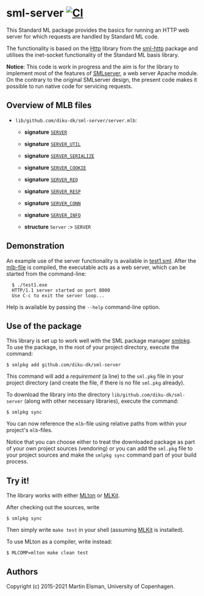 # sml-server [![CI](https://github.com/diku-dk/sml-server/workflows/CI/badge.svg)](https://github.com/diku-dk/sml-server/actions)

This Standard ML package provides the basics for running an HTTP web
server for which requests are handled by Standard ML code.

The functionality is based on the
[Http](https://github.com/diku-dk/sml-http/blob/main/lib/github.com/diku-dk/sml-http/http.sig)
library from the [sml-http](https://github.com/diku-dk/sml-http)
package and utilises the inet-socket functionality of the Standard ML
basis library.

__Notice__: This code is work in progress and the aim is for the
library to implement most of the features of [SMLserver](http://smlserver.org), a web
server Apache module. On the contrary to the original SMLserver
design, the present code makes it possible to run native code for
servicing requests.

## Overview of MLB files

- `lib/github.com/diku-dk/sml-server/server.mlb`:

  - **signature** [`SERVER`](lib/github.com/diku-dk/sml-server/server.sig)

  - **signature** [`SERVER_UTIL`](lib/github.com/diku-dk/sml-server/server-util.sig)

  - **signature** [`SERVER_SERIALIZE`](lib/github.com/diku-dk/sml-server/server-serialize.sig)

  - **signature** [`SERVER_COOKIE`](lib/github.com/diku-dk/sml-server/server-cookie.sig)

  - **signature** [`SERVER_REQ`](lib/github.com/diku-dk/sml-server/server-req.sig)

  - **signature** [`SERVER_RESP`](lib/github.com/diku-dk/sml-server/server-resp.sig)

  - **signature** [`SERVER_CONN`](lib/github.com/diku-dk/sml-server/server-conn.sig)

  - **signature** [`SERVER_INFO`](lib/github.com/diku-dk/sml-server/server-info.sig)

  - **structure** `Server` :> `SERVER`

## Demonstration

An example use of the server functionality is available in
[test1.sml](lib/github.com/diku-dk/sml-server/test/test1.sml). After
the [mlb-file](lib/github.com/diku-dk/sml-server/test/test1.mlb) is
compiled, the executable acts as a web server, which can be started
from the command-line:

```
  $ ./test1.exe
  HTTP/1.1 server started on port 8000
  Use C-c to exit the server loop...
```

Help is available by passing the `--help` command-line option.

## Use of the package

This library is set up to work well with the SML package manager
[smlpkg](https://github.com/diku-dk/smlpkg).  To use the package, in
the root of your project directory, execute the command:

```
$ smlpkg add github.com/diku-dk/sml-server
```

This command will add a _requirement_ (a line) to the `sml.pkg` file in your
project directory (and create the file, if there is no file `sml.pkg`
already).

To download the library into the directory
`lib/github.com/diku-dk/sml-server` (along with other necessary
libraries), execute the command:

```
$ smlpkg sync
```

You can now reference the `mlb`-file using relative paths from within
your project's `mlb`-files.

Notice that you can choose either to treat the downloaded package as
part of your own project sources (vendoring) or you can add the
`sml.pkg` file to your project sources and make the `smlpkg sync`
command part of your build process.

## Try it!

The library works with either [MLton](http://mlton.org) or
[MLKit](http://elsman.com/mlkit/).

After checking out the sources, write

    $ smlpkg sync

Then simply write `make test` in your shell (assuming
[MLKit](http://elsman.com/mlkit/) is installed).

To use MLton as a compiler, write instead:

    $ MLCOMP=mlton make clean test

## Authors

Copyright (c) 2015-2021 Martin Elsman, University of Copenhagen.
